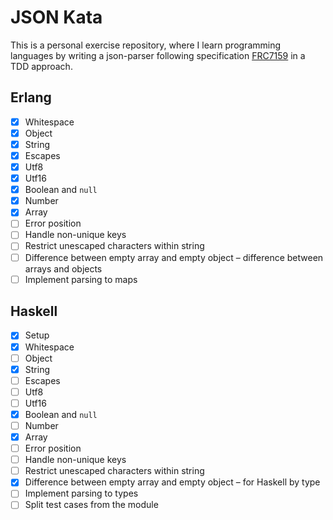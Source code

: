 # JSON Kata

This is a personal exercise repository, where I learn programming languages by writing a json-parser following specification [FRC7159](https://tools.ietf.org/html/rfc7159) in a TDD approach.

## Erlang

- [x] Whitespace
- [x] Object
- [x] String
- [x] Escapes
- [x] Utf8
- [x] Utf16
- [x] Boolean and `null`
- [x] Number
- [x] Array
- [ ] Error position
- [ ] Handle non-unique keys
- [ ] Restrict unescaped characters within string
- [ ] Difference between empty array and empty object – difference between arrays and objects
- [ ] Implement parsing to maps

## Haskell

- [x] Setup
- [x] Whitespace
- [ ] Object
- [x] String
- [ ] Escapes
- [ ] Utf8
- [ ] Utf16
- [x] Boolean and `null`
- [ ] Number
- [x] Array
- [ ] Error position
- [ ] Handle non-unique keys
- [ ] Restrict unescaped characters within string
- [x] Difference between empty array and empty object – for Haskell by type
- [ ] Implement parsing to types
- [ ] Split test cases from the module